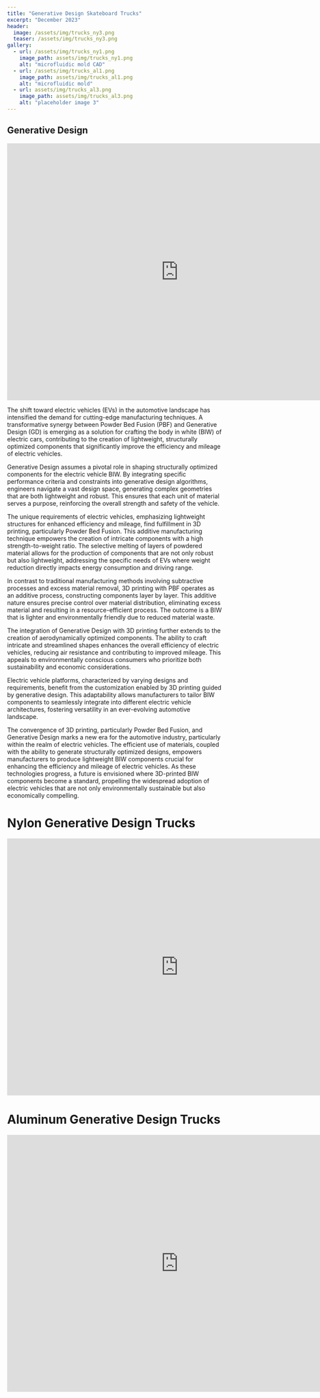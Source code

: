 ```yaml
---
title: "Generative Design Skateboard Trucks"
excerpt: "December 2023"
header:
  image: /assets/img/trucks_ny3.png
  teaser: /assets/img/trucks_ny3.png
gallery:
  - url: /assets/img/trucks_ny1.png
    image_path: assets/img/trucks_ny1.png
    alt: "microfluidic mold CAD"
  - url: /assets/img/trucks_al1.png
    image_path: assets/img/trucks_al1.png
    alt: "microfluidic mold"
  - url: assets/img/trucks_al3.png
    image_path: assets/img/trucks_al3.png
    alt: "placeholder image 3"
---
```


## Generative Design
<iframe src="https://vanderbilt643.autodesk360.com/shares/public/SH512d4QTec90decfa6ee81113fbbbeb1d45?mode=embed" width="800" height="600" allowfullscreen="true" webkitallowfullscreen="true" mozallowfullscreen="true"  frameborder="0"></iframe>

The shift toward electric vehicles (EVs) in the automotive landscape has intensified the demand for cutting-edge manufacturing techniques. A transformative synergy between Powder Bed Fusion (PBF) and Generative Design (GD) is emerging as a solution for crafting the body in white (BIW) of electric cars, contributing to the creation of lightweight, structurally optimized components that significantly improve the efficiency and mileage of electric vehicles.

Generative Design assumes a pivotal role in shaping structurally optimized components for the electric vehicle BIW. By integrating specific performance criteria and constraints into generative design algorithms, engineers navigate a vast design space, generating complex geometries that are both lightweight and robust. This ensures that each unit of material serves a purpose, reinforcing the overall strength and safety of the vehicle.

The unique requirements of electric vehicles, emphasizing lightweight structures for enhanced efficiency and mileage, find fulfillment in 3D printing, particularly Powder Bed Fusion. This additive manufacturing technique empowers the creation of intricate components with a high strength-to-weight ratio. The selective melting of layers of powdered material allows for the production of components that are not only robust but also lightweight, addressing the specific needs of EVs where weight reduction directly impacts energy consumption and driving range.

In contrast to traditional manufacturing methods involving subtractive processes and excess material removal, 3D printing with PBF operates as an additive process, constructing components layer by layer. This additive nature ensures precise control over material distribution, eliminating excess material and resulting in a resource-efficient process. The outcome is a BIW that is lighter and environmentally friendly due to reduced material waste.

The integration of Generative Design with 3D printing further extends to the creation of aerodynamically optimized components. The ability to craft intricate and streamlined shapes enhances the overall efficiency of electric vehicles, reducing air resistance and contributing to improved mileage. This appeals to environmentally conscious consumers who prioritize both sustainability and economic considerations.

Electric vehicle platforms, characterized by varying designs and requirements, benefit from the customization enabled by 3D printing guided by generative design. This adaptability allows manufacturers to tailor BIW components to seamlessly integrate into different electric vehicle architectures, fostering versatility in an ever-evolving automotive landscape.

The convergence of 3D printing, particularly Powder Bed Fusion, and Generative Design marks a new era for the automotive industry, particularly within the realm of electric vehicles. The efficient use of materials, coupled with the ability to generate structurally optimized designs, empowers manufacturers to produce lightweight BIW components crucial for enhancing the efficiency and mileage of electric vehicles. As these technologies progress, a future is envisioned where 3D-printed BIW components become a standard, propelling the widespread adoption of electric vehicles that are not only environmentally sustainable but also economically compelling.

# Nylon Generative Design Trucks
<iframe src="https://vanderbilt643.autodesk360.com/shares/public/SH512d4QTec90decfa6eaab81bc96345edec?mode=embed" width="800" height="600" allowfullscreen="true" webkitallowfullscreen="true" mozallowfullscreen="true"  frameborder="0"></iframe>

# Aluminum Generative Design Trucks
<iframe src="https://vanderbilt643.autodesk360.com/shares/public/SH512d4QTec90decfa6ec17fe062bee67392?mode=embed" width="800" height="600" allowfullscreen="true" webkitallowfullscreen="true" mozallowfullscreen="true"  frameborder="0"></iframe>

